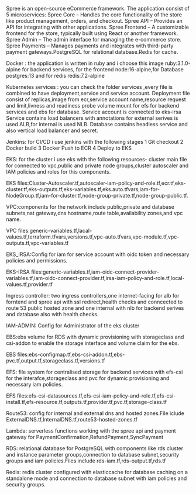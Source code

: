 Spree is an open-source eCommerce framework. The application consist of 5 microservices: Spree Core – Handles the core functionality of the store like product management, orders, and checkout. Spree API – Provides an API for integrating with other applications. Spree Frontend – A customizable frontend for the store, typically built using React or another framework. Spree Admin – The admin interface for managing the e-commerce store. Spree Payments – Manages payments and integrates with third-party payment gateways.PostgreSQL for relational database.Redis for cache.

Docker : the application is written in ruby and i choose this image ruby:3.1.0-alpine for backend services, for the frontend node:16-alpine,for Database postgres:13 and for redis redis:7.2-alpine

Kubernetes services : you can check the folder services ,every file is combined to have deployment,service and service account. 
Deployment file  consist of replicas,image from ecr,service account name,resource request and limit,livness and readiness probe volume mount for efs for backend services and ebs for database.
Service account is connected to eks-irsa
Service contains load balancers with annotations for external serives is used ALB,for internal is used NLB.
Database  contains headless service and also vertical load balancer and secret.

Jenkins: for CI/CD i use jenkins with the following stages  1 Git checkout 2 Docker build 3 Docker Push to ECR 4 Deploy to EKS

EKS: for the cluster i use eks with the following resources- cluster main file for connected to vpc,public and private node groups,cluster autoscaler and IAM policies and roles for this components.

EKS files:Cluster-Autoscaler.tf,autoscaler-iam-policy-and-role.tf,ecr.tf,eks-cluster.tf,eks-outputs.tf,eks-variables.tf,eks.auto.tfvars,iam-for-NodeGroup.tf,iam-for-cluster.tf,node-group-private.tf,node-group-public.tf.

VPC:components for the network include public,private and database subnets,nat gateway,dns hostname,route table,availability zones,and vpc name.

VPC files:generic-variables.tf,lacal-values.tf,terraform.tfvars,versions.tf,vpc-auto.tfvars,vpc-module.tf,vpc-outputs.tf,vpc-variables.tf

EKS_IRSA:Config for iam for service account with oidc token and necessary policies and permissions.

EKS-IRSA files:generic-variables.tf,iam-oidc-connect-provider-variables.tf,iam-oidc-connect-provider.tf,irsa-iam-policy-and-role.tf,local-values.tf,provider.tf

Ingress controller: two ingress controllers,one internet-facing for alb for forntend and spree api with ssl redirect,health checks and conncected to route 53 public hosted zone and one internal with nlb for backend serives and database also with health checks.

IAM-ADMIN: Config for Administrator of the eks cluster

EBS:ebs volume for RDS with dynamic provisioning with storageclass and csi-addon to enable the storage interface and volume claim for the ebs.

EBS files:ebs-configmap.tf,ebs-csi-addon.tf,ebs-pvc.tf,output.tf,storageclass.tf,versions.tf

EFS: file system for centralised storage for backend services with efs-csi for the interafce,storageclass and pvc for dynamic provisioning and necessary iam policies.

EFS files:efs-csi-datasources.tf,efs-csi-iam-policy-and-role.tf,efs-csi-install.tf,efs-resource.tf,outputs.tf,provider.tf,pvc.tf,storage-class.tf

Route53: config for internal and external dns and hosted zones.File iclude ExternalDNS.tf,InternalDNS.tf,route53-hosted-zones.tf

Lambda: serverless functions working with the spree api and payment gateway for PaymentConfirmation,RefundPayment,SyncPayment

RDS: relational database for PostgreSQL with components like rds cluster and instance parameter groups,connection to database subnet,security groups and iam policies.Files include rds-iam.tf,rds-output.tf,rds.tf

Redis: redis cluster configured with elasticcache for database caching on a standalone mode and connection to database subnet with iam policies and security groups.




 



